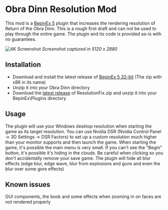 # Obra Dinn Resolution Mod

This mod is a [BepinEx 5](https://github.com/BepInEx/BepInEx) plugin that increases the rendering resolution of Return of the Obra Dinn. This is a rough first draft and can not be used to play through the entire game. The plugin and its code is provided as-is with no guarantees.

![4K Screenshot](https://github.com/awsker/ObraDinnResolution/assets/604653/7a7b4b47-90b7-46e8-9533-e6b01fa35788)
*Screenshot captured in 5120 x 2880*

## Installation
* Download and install the latest release of [BepinEx 5 32-bit](https://github.com/BepInEx/BepInEx/releases) (The zip with x86 in its name)
* Unzip it into your Obra Dinn directory
* Download the [latest release](https://github.com/awsker/ObraDinnResolution/releases) of ResolutionFix.zip and unzip it into your BepinEx\Plugins directory

## Usage
The plugin will use your Windows desktop resolution when starting the game as its target resolution. 
You can use Nvidia DSR (Nvidia Control Panel -> 3D Settings -> DSR Factors) to set up a custom resolution much higher than your monitor supports and then launch the game.
When starting the game, it's possible the main menu is very small. If you can't see the "Begin" button, it's possible it's hiding in the clouds. Be careful when clicking so you don't accidentally remove your save game.
The plugin will hide all blur effects (edge blur, edge wave, blur from explosions and guns and even the blur over some gore effects)

## Known issues
GUI components, the book and some effects when zooming in on faces are not rendered properly
